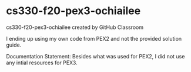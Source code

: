 # cs330-f20-pex3-ochiailee
cs330-f20-pex3-ochiailee created by GitHub Classroom

I ending up using my own code from PEX2 and not the provided solution guide. 

Documentation Statement: Besides what was used for PEX2, I did not use any intial resources for PEX3.
